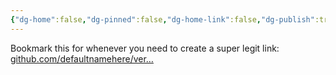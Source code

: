 ```yaml
---
{"dg-home":false,"dg-pinned":false,"dg-home-link":false,"dg-publish":true,"tags":["dgblip"],"disabled rules":["yaml-title","yaml-title-alias","file-name-heading"],"title":"philipp on mastodon @ 2023-02-03","created-date":"2023-02-03T14:55:25","id":109801381951823090,"updated-date":"2025-05-02T08:50:43","dg-path":"blips/109801381951823084.md","permalink":"/blips/109801381951823084/","dgPassFrontmatter":true}
---
```



Bookmark this for whenever you need to create a super legit link: [github.com/defaultnamehere/ver…](https://github.com/defaultnamehere/verylegit.link)



